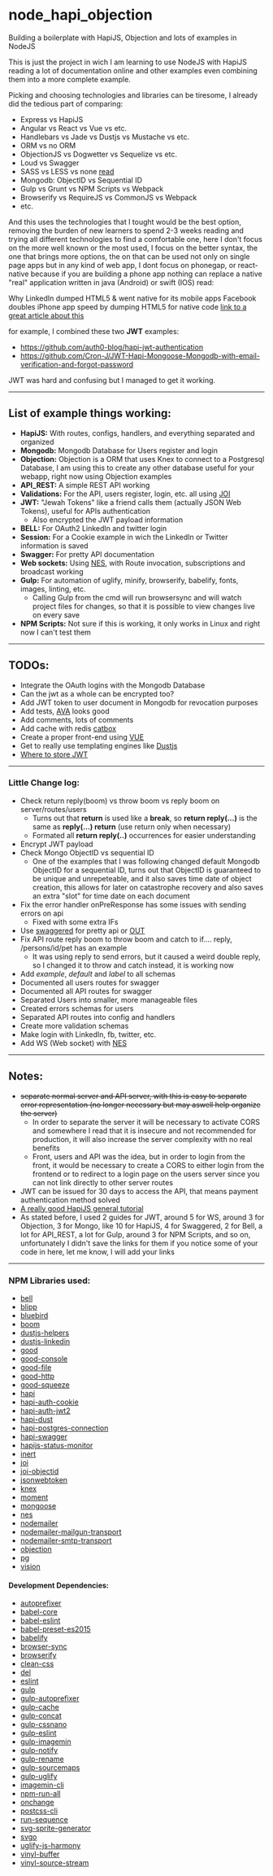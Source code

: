 # node_hapi_objection
Building a boilerplate with HapiJS, Objection and lots of examples in NodeJS

This is just the project in wich I am learning to use NodeJS with HapiJS reading
a lot of documentation online and other examples even combining them into a more
complete example.

Picking and choosing technologies and libraries can be tiresome, I already did the tedious part of comparing:

* Express vs HapiJS
* Angular vs React vs Vue vs etc.
* Handlebars vs Jade vs Dustjs vs Mustache vs etc.
* ORM vs no ORM
* ObjectionJS vs Dogwetter vs Sequelize vs etc.
* Loud vs Swagger
* SASS vs LESS vs none [read](http://www.amberweinberg.com/why-im-still-against-sass-less/)
* Mongodb: ObjectID vs Sequential ID
* Gulp vs Grunt vs NPM Scripts vs Webpack
* Browserify vs RequireJS vs CommonJS vs Webpack
* etc.

And this uses the technologies that I tought would be the best option, removing
the burden of new learners to spend 2-3 weeks reading and trying all different
technologies to find a comfortable one, here I don't focus on the more well known
or the most used, I focus on the better syntax, the one that brings more options,
the on that can be used not only on single page apps but in any kind of web app,
I dont focus on phonegap, or react-native because if you are building a phone app
nothing can replace a native "real" application written in java (Android) or swift
(IOS) read:

Why LinkedIn dumped HTML5 & went native for its mobile apps
Facebook doubles iPhone app speed by dumping HTML5 for native code
[link to a great article about this](https://www.quora.com/What-are-the-best-programming-languages-to-learn-today/answers/5866052) 

for example, I combined these two **JWT** examples:

  * <https://github.com/auth0-blog/hapi-jwt-authentication>
  * <https://github.com/Cron-J/JWT-Hapi-Mongoose-Mongodb-with-email-verification-and-forgot-password>

JWT was hard and confusing but I managed to get it working.

***
## List of example things working:

 * **HapiJS:** With routes, configs, handlers, and everything separated and organized
 * **Mongodb:**  Mongodb Database for Users register and login
 * **Objection:** Objection is a ORM that uses Knex to connect to a Postgresql 
 Database, I am using this to create any other database useful for your webapp,
 right now using Objection examples
 * **API_REST:** A simple REST API working
 * **Validations:** For the API, users register, login, etc. all using [JOI](https://github.com/hapijs/joi)
 * **JWT:**  "Jewah Tokens" like a friend calls them  (actually JSON Web Tokens),
 useful for APIs authentication
   * Also encrypted the JWT payload information
 * **BELL:** For OAuth2 LinkedIn and twitter login
 * **Session:** For a Cookie example in wich the LinkedIn or Twitter information
 is saved
 * **Swagger:**  For pretty API documentation
 * **Web sockets:** Using [NES](https://github.com/hapijs/nes), with Route invocation, subscriptions and broadcast
 working 
 * **Gulp:** For automation of uglify, minify, browserify, babelify, fonts,
 images, linting, etc.
   * Calling Gulp from the cmd will run browsersync and will watch project files
   for changes, so that it is possible to view changes live on every save 
 * **NPM Scripts:** Not sure if this is working, it only works in Linux and right
 now I can't test them
 
***
## TODOs:

 * Integrate the OAuth logins with the Mongodb Database
 * Can the jwt as a whole can be encrypted too?
 * Add JWT token to user document in Mongodb for revocation purposes
 * Add tests, [AVA](https://github.com/avajs/ava) looks good
 * Add comments, lots of comments
 * Add cache with redis [catbox](https://github.com/hapijs/catbox)
 * Create a proper front-end using [VUE](https://vuejs.org/)
 * Get to really use templating engines like [Dustjs](http://www.dustjs.com/)
 * [Where to store JWT](https://stormpath.com/blog/where-to-store-your-jwts-cookies-vs-html5-web-storage)
 
 
***
### Little Change log:
 
 * Check return reply(boom) vs throw boom vs reply boom on server/routes/users
   * Turns out that **return** is used like a **break**, so **return reply(...)**
   is the same as **reply(...) return** (use return only when necessary)
   * Formated all **return reply(..)** occurrences for easier understanding
 * Encrypt JWT payload 
 * Check Mongo ObjectID vs sequential ID
   * One of the examples that I was following changed default Mongodb ObjectID
    for a sequential ID, turns out that ObjectID is guaranteed to be unique and
    unrepeteable, and it also saves time date of object creation, this allows
    for later on catastrophe recovery and also saves an extra "slot" for time
    date on each document
 * Fix the error handler onPreResponse has some issues with sending errors on api
   * Fixed with some extra IFs
 * Use [swaggered](https://www.npmjs.com/package/hapi-swaggered) for pretty api
   or [OUT](https://github.com/hapijs/lout)
 * Fix API route reply boom to throw boom and catch to if.... reply,
 /persons/id/pet has an example
   * It was using reply to send errors, but it caused a weird double reply, so I
   changed it to throw and catch instead, it is working now
 * Add _example_, _default_ and _label_ to all schemas
 * Documented all users routes for swagger
 * Documented all API routes for swagger
 * Separated Users into smaller, more manageable files
 * Created errors schemas for users
 * Separated API routes into config and handlers
 * Create more validation schemas
 * Make login with LinkedIn, fb, twitter, etc.
 * Add WS (Web socket) with [NES](https://github.com/hapijs/nes)

***
## Notes:

 *  ~~separate normal server and API server, with this is easy to separate
error representation (no longer necessary but may aswell help organize the server)~~
    * In order to separate the server it will be necessary to activate CORS
and somewhere I read that it is insecure and not recommended for production, it
will also increase the server complexity with no real benefits
    * Front, users and API was the idea, but in order to login from the front, it
would be necessary to create a CORS to either login from the frontend or to
redirect to a login page on the users server since you can not link directly to
other server routes
 * JWT can be issued for 30 days to access the API, that means payment
authentication method solved
 * [A really good HapiJS general tutorial](https://futurestud.io/tutorials/hapi-get-your-server-up-and-running)
 * As stated before, I used 2 guides for JWT, around 5 for WS, around 3 for 
 Objection, 3 for Mongo, like 10 for HapiJS, 4 for Swaggered, 2 for Bell, a lot
 for API_REST, a lot for Gulp, around 3 for NPM Scripts, and so on, unfortunately
 I didn't save the links for them if you notice some of your code in here, let
 me know, I will add your links


***
### NPM Libraries used:

  * [bell](https://github.com/hapijs/bell)
  * [blipp](https://github.com/danielb2/blipp)
  * [bluebird](https://github.com/petkaantonov/bluebird)
  * [boom](https://github.com/hapijs/boom)
  * [dustjs-helpers](https://github.com/linkedin/dustjs-helpers)
  * [dustjs-linkedin](https://github.com/linkedin/dustjs)
  * [good](https://github.com/hapijs/good)
  * [good-console](https://github.com/hapijs/good-console)
  * [good-file](https://github.com/hapijs/good-file)
  * [good-http](https://github.com/hapijs/good-http)
  * [good-squeeze](https://github.com/hapijs/good-squeeze)
  * [hapi](http://hapijs.com/)
  * [hapi-auth-cookie](https://github.com/hapijs/hapi-auth-cookie)
  * [hapi-auth-jwt2](https://github.com/dwyl/hapi-auth-jwt2)
  * [hapi-dust](https://github.com/mikefrey/hapi-dust)
  * [hapi-postgres-connection](https://github.com/jedireza/hapi-node-postgres)
  * [hapi-swagger](https://github.com/glennjones/hapi-swagger)
  * [hapijs-status-monitor](https://github.com/ziyasal/hapijs-status-monitor)
  * [inert](https://github.com/hapijs/inert)
  * [joi](https://github.com/hapijs/joi)
  * [joi-objectid](https://github.com/pebble/joi-objectid)
  * [jsonwebtoken](https://github.com/auth0/node-jsonwebtoken)
  * [knex](http://knexjs.org/)
  * [moment](http://momentjs.com/)
  * [mongoose](http://mongoosejs.com/)
  * [nes](https://github.com/hapijs/nes)
  * [nodemailer](https://github.com/nodemailer/nodemailer)
  * [nodemailer-mailgun-transport](https://github.com/orliesaurus/nodemailer-mailgun-transport)
  * [nodemailer-smtp-transport](https://github.com/nodemailer/nodemailer-smtp-transport)
  * [objection](https://github.com/Vincit/objection.js/)
  * [pg](https://github.com/brianc/node-postgres)
  * [vision](https://github.com/hapijs/vision)

#### Development Dependencies:

  * [autoprefixer](https://www.npmjs.com/package/autoprefixer)
  * [babel-core](https://www.npmjs.com/package/babel-core)
  * [babel-eslint](https://www.npmjs.com/package/babel-eslint)
  * [babel-preset-es2015](https://www.npmjs.com/package/babel-preset-es2015)
  * [babelify](https://www.npmjs.com/package/babelify)
  * [browser-sync](https://www.browsersync.io/)
  * [browserify](https://www.npmjs.com/package/browserify)
  * [clean-css](https://www.npmjs.com/package/clean-css)
  * [del](https://www.npmjs.com/package/del)
  * [eslint](https://www.npmjs.com/package/eslint)
  * [gulp](https://www.npmjs.com/package/gulp)
  * [gulp-autoprefixer](https://www.npmjs.com/package/gulp-autoprefixer)
  * [gulp-cache](https://www.npmjs.com/package/gulp-cache)
  * [gulp-concat](https://www.npmjs.com/package/gulp-concat)
  * [gulp-cssnano](https://www.npmjs.com/package/gulp-cssnano)
  * [gulp-eslint](https://www.npmjs.com/package/gulp-eslint)
  * [gulp-imagemin](https://www.npmjs.com/package/gulp-imagemin)
  * [gulp-notify](https://www.npmjs.com/package/gulp-notify)
  * [gulp-rename](https://www.npmjs.com/package/gulp-rename)
  * [gulp-sourcemaps](https://www.npmjs.com/package/gulp-sourcemaps)
  * [gulp-uglify](https://www.npmjs.com/package/gulp-uglify)
  * [imagemin-cli](https://www.npmjs.com/package/imagemin-cli)
  * [npm-run-all](https://www.npmjs.com/package/npm-run-all)
  * [onchange](https://www.npmjs.com/package/onchange)
  * [postcss-cli](https://www.npmjs.com/package/postcss-cli)
  * [run-sequence](https://www.npmjs.com/package/run-sequence)
  * [svg-sprite-generator](https://www.npmjs.com/package/svg-sprite-generator)
  * [svgo](https://www.npmjs.com/package/svgo)
  * [uglify-js-harmony](https://www.npmjs.com/package/uglify-js-harmony)
  * [vinyl-buffer](https://www.npmjs.com/package/vinyl-buffer)
  * [vinyl-source-stream](https://www.npmjs.com/package/vinyl-source-stream)